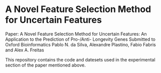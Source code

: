 # A Novel Feature Selection Method for Uncertain Features

Paper: A Novel Feature Selection Method for Uncertain Features: An Application to the Prediction of Pro-/Anti- Longevity Genes
Submitted to Oxford Bioinformatics
Pablo N. da Silva, Alexandre Plastino, Fabio Fabris and Alex A. Freitas

This repository contains the code and datesets used in the experimental section of the paper mentioned above.
